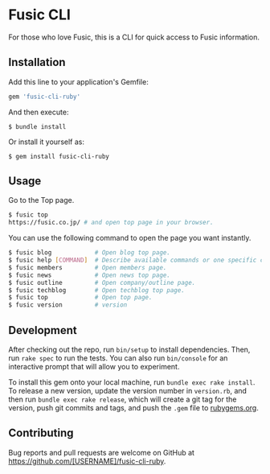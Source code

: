 # Fusic CLI

For those who love Fusic, this is a CLI for quick access to Fusic information.

## Installation

Add this line to your application's Gemfile:

```ruby
gem 'fusic-cli-ruby'
```

And then execute:

    $ bundle install

Or install it yourself as:

    $ gem install fusic-cli-ruby

## Usage

Go to the Top page.

```sh
$ fusic top
https://fusic.co.jp/ # and open top page in your browser.
```

You can use the following command to open the page you want instantly.

```sh
$ fusic blog            # Open blog top page.
$ fusic help [COMMAND]  # Describe available commands or one specific command
$ fusic members         # Open members page.
$ fusic news            # Open news top page.
$ fusic outline         # Open company/outline page.
$ fusic techblog        # Open techblog top page.
$ fusic top             # Open top page.
$ fusic version         # version
```

## Development

After checking out the repo, run `bin/setup` to install dependencies. Then, run `rake spec` to run the tests. You can also run `bin/console` for an interactive prompt that will allow you to experiment.

To install this gem onto your local machine, run `bundle exec rake install`. To release a new version, update the version number in `version.rb`, and then run `bundle exec rake release`, which will create a git tag for the version, push git commits and tags, and push the `.gem` file to [rubygems.org](https://rubygems.org).

## Contributing

Bug reports and pull requests are welcome on GitHub at https://github.com/[USERNAME]/fusic-cli-ruby.

